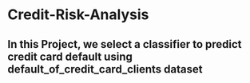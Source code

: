 # Credit-Risk-Analysis

## In this Project, we select a classifier to predict credit card default using default_of_credit_card_clients dataset

